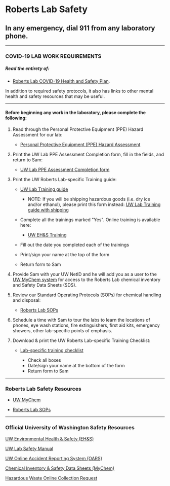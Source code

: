 # Roberts Lab Safety

## In any emergency, dial 911 from any laboratory phone.

---

### COVID-19 LAB WORK REQUIREMENTS

##### Read the entirety of:

- [Roberts Lab COVID-19 Health and Safety Plan](COVID-Health-and-Safety-Plan.md).

In addition to required safety protocols, it also has links to other mental health and safety resources that may be useful.

---

#### Before beginning any work in the laboratory, please complete the following:

1. Read through the Personal Protective Equipment (PPE) Hazard Assessment for our lab:

    - [Personal Protective Equipment (PPE) Hazard Assessment](https://github.com/RobertsLab/onboarding/blob/master/lab_safety_docs/uw_lab_ppe_hazard_assessment_20161101.pdf)

2. Print the UW Lab PPE Assessment Completion form, fill in the fields, and return to Sam:

    - [UW Lab PPE Assessment Completion form](https://github.com/RobertsLab/onboarding/blob/master/lab_safety_docs/template_uw_lab_ppe_assessment_completion_20170807.pdf)

3. Print the UW Roberts Lab-specific Training guide:

    - [UW Lab Training guide](https://github.com/RobertsLab/onboarding/blob/master/lab_safety_docs/template_UW_lab_training_completion_no_shipping_20170807.pdf)

        - NOTE: If you will be shipping hazardous goods (i.e. dry ice and/or ethanol), please print this form instead: [UW Lab Training guide with shipping](https://github.com/RobertsLab/onboarding/raw/master/lab_safety_docs/template_UW_lab_training_completion_with_shipping_20170807.pdf)

    - Complete all the trainings marked "Yes". Online training is available here:
        - [UW EH&S Training](https://www.ehs.washington.edu/psotrain/index.shtm)
    - Fill out the date you completed each of the trainings
    - Print/sign your name at the top of the form
    - Return form to Sam

4. Provide Sam with your UW NetID and he will add you as a user to the [UW MyChem system](https://cspc.admin.uw.edu/mychem/default.aspx) for access to the Roberts Lab chemical inventory and Safety Data Sheets (SDS).

5. Review our Standard Operating Protocols (SOPs) for chemical handling and disposal:

    - [Roberts Lab SOPs](Chemical-Standard-Operating-Protocols.md)

6. Schedule a time with Sam to tour the labs to learn the locations of phones, eye wash stations, fire extinguishers, first aid kits, emergency showers, other lab-specific points of emphasis.

7. Download & print the UW Roberts Lab-specific Training Checklist:

    - [Lab-specific training checklist](https://github.com/RobertsLab/onboarding/blob/master/lab_safety_docs/template_uw_lab-specific_training_checklist.docx?raw=true)

      - Check all boxes
      - Date/sign your name at the bottom of the form
      - Return form to Sam




---
### Roberts Lab Safety Resources

- [UW MyChem](https://cspc.admin.uw.edu/mychem/default.aspx)

- [Roberts Lab SOPs](Chemical-Standard-Operating-Protocols.md)


---
### Official University of Washington Safety Resources

[UW Environmental Health & Safety (EH&S)](https://www.ehs.washington.edu/)

[UW Lab Safety Manual](https://www.ehs.washington.edu/manuals/lsm/index.shtm)

[UW Online Accident Reporting System (OARS)](https://oars.ehs.washington.edu/Oars/LoginUWashingtonShib)

[Chemical Inventory & Safety Data Sheets (MyChem)](https://cspc.admin.uw.edu/mychem/default.aspx)

[Hazardous Waste Online Collection Request](https://webapps.ehs.washington.edu/chemwaste/index.php)
